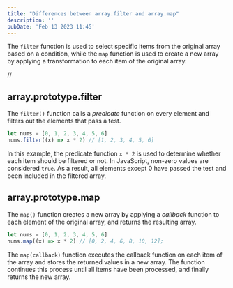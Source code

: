 ```yaml
---
title: "Differences between array.filter and array.map"
description: ''
pubDate: 'Feb 13 2023 11:45'
---
```


The `filter` function is used to select specific items from the original array based on a condition, while the `map` function is used to create a new array by applying a transformation to each item of the original array.

//

## array.prototype.filter

The `filter()` function calls a _predicate_ function on every element and filters out the elements that pass a test.

```js
let nums = [0, 1, 2, 3, 4, 5, 6]
nums.filter((x) => x * 2) // [1, 2, 3, 4, 5, 6]
```

In this example, the predicate function `x * 2` is used to determine whether each item should be filtered or not. In JavaScript, non-zero values are considered `true`. As a result, all elements except 0 have passed the test and been included in the filtered array.

## array.prototype.map

The `map()` function creates a new array by applying a _callback_ function to each element of the original array, and returns the resulting array.

```js
let nums = [0, 1, 2, 3, 4, 5, 6]
nums.map((x) => x * 2) // [0, 2, 4, 6, 8, 10, 12];
```

The `map(callback)` function executes the callback function on each item of the array and stores the returned values in a new array. The function continues this process until all items have been processed, and finally returns the new array.